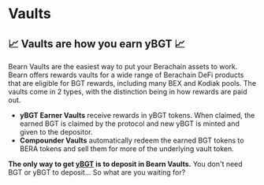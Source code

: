 # Vaults

## :chart_with_upwards_trend: Vaults are how you earn yBGT :chart_with_upwards_trend:

Bearn Vaults are the easiest way to put your Berachain assets to work. Bearn offers rewards vaults for a wide range of Berachain DeFi products that are eligible for BGT rewards, including many BEX and Kodiak pools. The vaults come in 2 types, with the distinction being in how rewards are paid out.

- **yBGT Earner Vaults** receive rewards in yBGT tokens. When claimed, the earned BGT is claimed by the protocol and new yBGT is minted and given to the depositor.
- **Compounder Vaults** automatically redeem the earned BGT tokens to BERA tokens and sell them for more of the underlying vault token.

**The only way to get [yBGT](/docs/products/yBGT.md) is to deposit in Bearn Vaults.** You don't need BGT or yBGT to deposit... So what are you waiting for?
